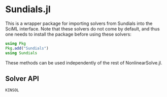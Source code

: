 # Sundials.jl

This is a wrapper package for importing solvers from Sundials into the SciML interface.
Note that these solvers do not come by default, and thus one needs to install the package
before using these solvers:

```julia
using Pkg
Pkg.add("Sundials")
using Sundials
```

These methods can be used independently of the rest of NonlinearSolve.jl.

## Solver API

```@docs
KINSOL
```
